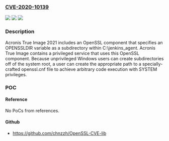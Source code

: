 ### [CVE-2020-10139](https://cve.mitre.org/cgi-bin/cvename.cgi?name=CVE-2020-10139)
![](https://img.shields.io/static/v1?label=Product&message=True%20Image%202021&color=blue)
![](https://img.shields.io/static/v1?label=Version&message=%3C%2032010%20&color=brighgreen)
![](https://img.shields.io/static/v1?label=Vulnerability&message=CWE-284%20Improper%20Access%20Control&color=brighgreen)

### Description

Acronis True Image 2021 includes an OpenSSL component that specifies an OPENSSLDIR variable as a subdirectory within C:\jenkins_agent\. Acronis True Image contains a privileged service that uses this OpenSSL component. Because unprivileged Windows users can create subdirectories off of the system root, a user can create the appropriate path to a specially-crafted openssl.cnf file to achieve arbitrary code execution with SYSTEM privileges.

### POC

#### Reference
No PoCs from references.

#### Github
- https://github.com/chnzzh/OpenSSL-CVE-lib

